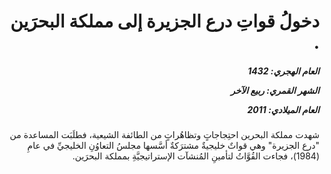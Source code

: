 <h1 dir="rtl">دخولُ قواتِ درع الجزيرة إلى مملكة البحرَين .</h1>

<h5 dir="rtl">العام الهجري:  1432

الشهر القمري: ربيع الآخر

العام الميلادي: 2011</h5>

<p dir="rtl">شهدت مملكة البحرين احتِجاجاتٍ وتظاهُراتٍ من الطائفة الشيعية، فطلَبَت المساعدة من "درع الجزيرة" وهي قواتٌ خليجيةٌ مشترَكةٌ أسَّسها مجلسُ التعاوُنِ الخليجيِّ في عامِ (1984)، فجاءت القُوَّاتُ لتأمينِ المُنشآت الإستراتيجيَّةِ بمملكة البحرَين.</p></br>
